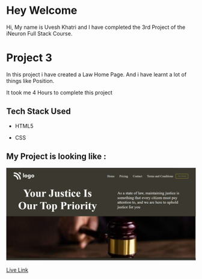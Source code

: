 # Hey Welcome

Hi, My name is Uvesh Khatri and I have completed the 3rd Project of the iNeuron Full Stack Course.

# Project 3

In this project i have created a Law Home Page. And i have learnt a lot of things like Position.

It took me 4  Hours to complete this project
## Tech Stack Used 
- HTML5

- CSS

## My Project is looking like :
![Project3-Result](live-project-3.png)

[Live Link](https://uveshkhatri-law-home-page.netlify.app/)